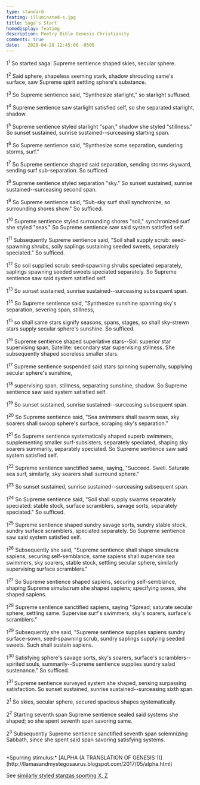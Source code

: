```yaml
---
type: standard
featimg: illuminated-s.jpg
title: Saga's Start
homedisplay: featimg
description: Poetry Bible Genesis Christianity
comments: true
date:   2020-04-28 12:45:00 -0500
---
```


1<sup>1</sup> So started saga: Supreme sentience shaped skies, secular sphere.

1<sup>2</sup> Said sphere, shapeless seeming stark, shadow shrouding same's surface, saw Supreme spirit settling sphere's substance.

1<sup>3</sup> So Supreme sentience said, "Synthesize starlight," so starlight suffused.

1<sup>4</sup> Supreme sentience saw starlight satisfied self, so she separated starlight, shadow.

1<sup>5</sup> Supreme sentience styled starlight "span," shadow she styled "stillness." So sunset sustained, sunrise sustained--surceasing starting span.

1<sup>6</sup> So Supreme sentience said, "Synthesize some separation, sundering storms, surf."

1<sup>7</sup> So Supreme sentience shaped said separation, sending storms skyward, sending surf sub-separation. So sufficed.

1<sup>8</sup> Supreme sentience styled separation "sky." So sunset sustained, sunrise sustained--surceasing second span.

1<sup>9</sup> So Supreme sentience said, “Sub-sky surf shall synchronize, so surrounding shores show." So sufficed.

1<sup>10</sup> Supreme sentience styled surrounding shores "soil," synchronized surf she styled "seas." So Supreme sentience saw said system satisfied self.

1<sup>11</sup> Subsequently Supreme sentience said, "Soil shall supply scrub: seed-spawning shrubs, soily saplings sustaining seeded sweets, separately speciated." So sufficed.

1<sup>12</sup> So soil supplied scrub: seed-spawning shrubs speciated separately, saplings spawning seeded sweets speciated separately. So Supreme sentience saw said system satisfied self.

1<sup>13</sup> So sunset sustained, sunrise sustained--surceasing subsequent span.

1<sup>14</sup> So Supreme sentience said, "Synthesize sunshine spanning sky's separation, severing span, stillness, 

1<sup>15</sup> so shall same stars signify seasons, spans, stages, so shall sky-strewn stars supply secular sphere's sunshine. So sufficed.

1<sup>16</sup> Supreme sentience shaped superlative stars--Sol: superior star supervising span, Satellite: secondary star supervising stillness. She subsequently shaped scoreless smaller stars.

1<sup>17</sup> Supreme sentience suspended said stars spinning supernally, supplying secular sphere's sunshine, 

1<sup>18</sup> supervising span, stillness, separating sunshine, shadow. So Supreme sentience saw said system satisfied self.

1<sup>19</sup> So sunset sustained, sunrise sustained--surceasing subsequent span.

1<sup>20</sup> So Supreme sentience said, "Sea swimmers shall swarm seas, sky soarers shall swoop sphere's surface, scraping sky's separation."

1<sup>21</sup> So Supreme sentience systematically shaped superb swimmers, supplementing smaller surf-subsisters, separately speciated, shaping sky soarers summarily, separately speciated. So Supreme sentience saw said system satisfied self.

1<sup>22</sup> Supreme sentience sanctified same, saying, "Succeed. Swell. Saturate sea surf, similarly, sky soarers shall surround sphere."

1<sup>23</sup> So sunset sustained, sunrise sustained--surceasing subsequent span.

1<sup>24</sup> So Supreme sentience said, "Soil shall supply swarms separately speciated: stable stock, surface scramblers, savage sorts, separately speciated." So sufficed.

1<sup>25</sup> Supreme sentience shaped sundry savage sorts, sundry stable stock, sundry surface scramblers, speciated separately. So Supreme sentience saw said system satisfied self.

1<sup>26</sup> Subsequently she said, "Supreme sentience shall shape simulacra sapiens, securing self-semblance, same sapiens shall supervise sea swimmers, sky soarers, stable stock, settling secular sphere, similarly supervising surface scramblers."

1<sup>27</sup> So Supreme sentience shaped sapiens, securing self-semblance, shaping Supreme simulacrum she shaped sapiens; specifying sexes, she shaped sapiens.

1<sup>28</sup> Supreme sentience sanctified sapiens, saying "Spread; saturate secular sphere, settling same. Supervise surf's swimmers, sky's soarers, surface's scramblers."

1<sup>29</sup> Subsequently she said, "Supreme sentience supplies sapiens sundry surface-sown, seed-spawning scrub, sundry saplings supplying seeded sweets. Such shall sustain sapiens.

1<sup>30</sup> Satisfying sphere's savage sorts, sky's soarers, surface's scramblers--spirited souls, summarily--Supreme sentience supplies sundry salad sustenance." So sufficed.

1<sup>31</sup> Supreme sentience surveyed system she shaped, sensing surpassing satisfaction. So sunset sustained, sunrise sustained--surceasing sixth span.

2<sup>1</sup> So skies, secular sphere, secured spacious shapes systematically.

2<sup>2</sup> Starting seventh span Supreme sentience sealed said systems she shaped; so she spent seventh span savoring same. 

2<sup>3</sup> Subsequently Supreme sentience sanctified seventh span solemnizing Sabbath, since she spent said span savoring satisfying systems.

<br />
*Spurring stimulus:* [ALPHA (A TRANSLATION OF GENESIS 1)](http://llamasandmystegosaurus.blogspot.com/2017/05/alpha.html)

See [similarly styled stanzas sporting X, Z](/x-z-genesis)